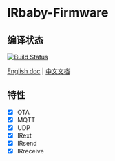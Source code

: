 # IRbaby-Firmware

## 编译状态
[![Build Status](https://www.travis-ci.org/Caffreyfans/IRbaby-firmware.svg?branch=master)](https://www.travis-ci.org/Caffreyfans/IRbaby-firmware)

[English doc](README.md) | [中文文档](README_zh.md)

## 特性
- [x] OTA
- [x] MQTT
- [x] UDP
- [x] IRext
- [x] IRsend
- [x] IRreceive